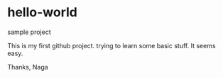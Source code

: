 # hello-world
sample project

This is my first github project. trying to learn some basic stuff. It seems easy.

Thanks,
Naga
